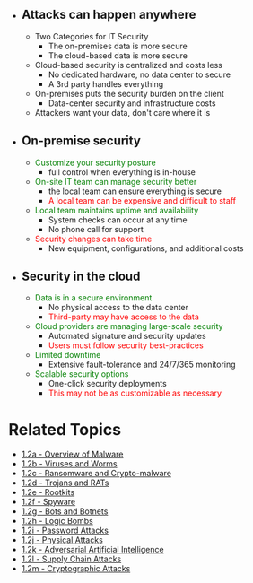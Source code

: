 - ## Attacks can happen anywhere
	- Two Categories for IT Security
		- The on-premises data is more secure
		- The cloud-based data is more secure
	- Cloud-based security is centralized and costs less
		- No dedicated hardware, no data center to secure
		- A 3rd party handles everything
	- On-premises puts the security burden on the client
		- Data-center security and infrastructure costs
	- Attackers want your data, don't care where it is
- ## On-premise security
	- <span style="color:green">Customize your security posture</span>
		- full control when everything is in-house
	- <span style="color:green">On-site IT team can manage security better</span>
		- the local team can ensure everything is secure
		- <span style="color:red">A local team can be expensive and difficult to staff</span>
	- <span style="color:green">Local team maintains uptime and availability</span>
		- System checks can occur at any time
		- No phone call for support
	- <span style="color:red">Security changes can take time</span>
		- New equipment, configurations, and additional costs
- ## Security in the cloud
	- <span style="color:green">Data is in a secure environment</span>
		- No physical access to the data center
		- <span style="color:red">Third-party may have access to the data</span>
	- <span style="color:green">Cloud providers are managing large-scale security</span>
		- Automated signature and security updates
		- <span style="color:red">Users must follow security best-practices</span>
	- <span style="color:green">Limited downtime</span>
		- Extensive fault-tolerance and 24/7/365 monitoring
	- <span style="color:green">Scalable security options</span>
		- One-click security deployments
		- <span style="color:red">This may not be as customizable as necessary</span>

# Related Topics
- [1.2a - Overview of Malware](1.2a-Overview-of-Malware.md)
- [1.2b - Viruses and Worms](1.2b-Viruses-and-Worms.md)
- [1.2c - Ransomware and Crypto-malware](1.2c-Ransomware-and-Crypto-malware.md)
- [1.2d - Trojans and RATs](1.2d-Trojans-and-RATs.md)
- [1.2e - Rootkits](1.2e-Rootkits.md)
- [1.2f - Spyware](1.2f-Spyware.md)
- [1.2g - Bots and Botnets](1.2g-Bots-and-Botnets.md)
- [1.2h - Logic Bombs](1.2h-Logic-Bombs.md)
- [1.2i - Password Attacks](1.2i-Password-Attacks.md)
- [1.2j - Physical Attacks](1.2j-Physical-Attacks.md)
- [1.2k - Adversarial Artificial Intelligence](1.2k-Adversarial-Artificial-Intelligence.md)
- [1.2l - Supply Chain Attacks](1.2l-Supply-Chain-Attacks.md)
- [1.2m - Cryptographic Attacks](1.2m-Cryptographic-Attacks.md)